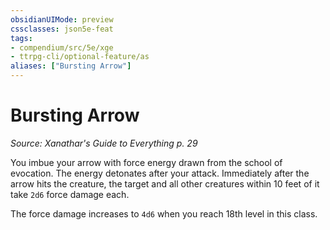 ```yaml
---
obsidianUIMode: preview
cssclasses: json5e-feat
tags:
- compendium/src/5e/xge
- ttrpg-cli/optional-feature/as
aliases: ["Bursting Arrow"]
---
```

# Bursting Arrow
*Source: Xanathar's Guide to Everything p. 29*  

You imbue your arrow with force energy drawn from the school of evocation. The energy detonates after your attack. Immediately after the arrow hits the creature, the target and all other creatures within 10 feet of it take `2d6` force damage each.

The force damage increases to `4d6` when you reach 18th level in this class.